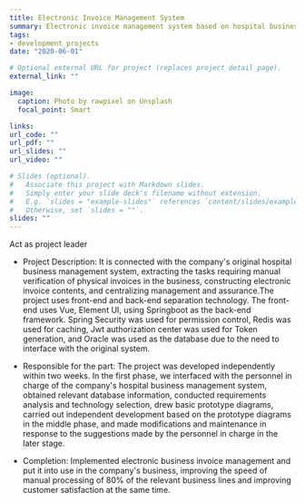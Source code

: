 ```yaml
---
title: Electronic Invoice Management System
summary: Electronic invoice management system based on hospital business
tags:
- development_projects
date: "2020-06-01"

# Optional external URL for project (replaces project detail page).
external_link: ""

image:
  caption: Photo by rawpixel on Unsplash
  focal_point: Smart

links:
url_code: ""
url_pdf: ""
url_slides: ""
url_video: ""

# Slides (optional).
#   Associate this project with Markdown slides.
#   Simply enter your slide deck's filename without extension.
#   E.g. `slides = "example-slides"` references `content/slides/example-slides.md`.
#   Otherwise, set `slides = ""`.
slides: ""
---
```

Act as project leader

- Project Description: It is connected with the company's original hospital business management system, extracting the tasks requiring manual verification of physical invoices in the business, constructing electronic invoice contents, and centralizing management and assurance.The project uses front-end and back-end separation technology. The front-end uses Vue, Element UI, using Springboot as the back-end framework. Spring Security was used for permission control, Redis was used for caching, Jwt authorization center was used for Token generation, and Oracle was used as the database due to the need to interface with the original system.

- Responsible for the part: The project was developed independently within two weeks. In the first phase, we interfaced with the personnel in charge of the company's hospital business management system, obtained relevant database information, conducted requirements analysis and technology selection, drew basic prototype diagrams, carried out independent development based on the prototype diagrams in the middle phase, and made modifications and maintenance in response to the suggestions made by the personnel in charge in the later stage.

- Completion: Implemented electronic business invoice management and put it into use in the company's business, improving the speed of manual processing of 80% of the relevant business lines and improving customer satisfaction at the same time.

